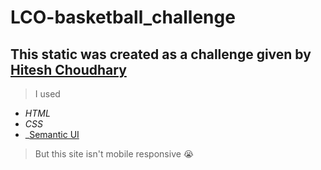 # LCO-basketball_challenge

## This static was created as a challenge given by [Hitesh Choudhary](https://youtu.be/hqvGOPB0KmQ)

> I used
  * _HTML_
  * _CSS_
  * _[Semantic UI](https://semantic-ui.com/)
  
> But this site isn't mobile responsive :sob:
